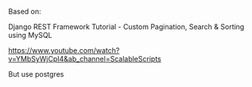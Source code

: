 Based on:

Django REST Framework Tutorial - Custom Pagination, Search & Sorting using MySQL

https://www.youtube.com/watch?v=YMbSyWjCpI4&ab_channel=ScalableScripts

But use postgres